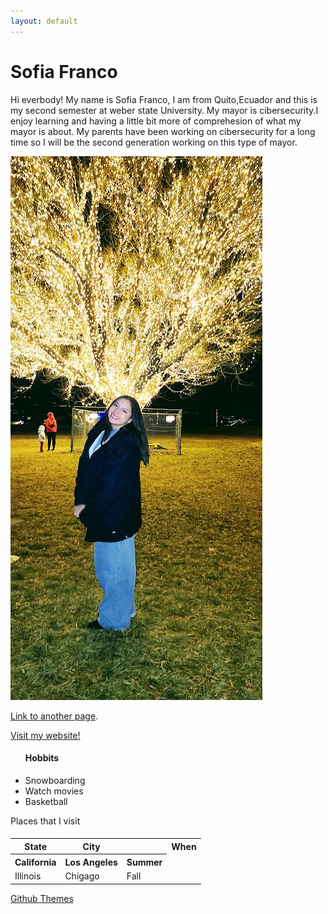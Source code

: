 ```yaml
---
layout: default
---
```


<h1>Sofia Franco</h1>
<p>Hi everbody! My name is Sofia Franco, I am from Quito,Ecuador and this is my second semester at weber state University. My mayor is cibersecurity.I enjoy learning and having a little bit more of comprehesion of what my mayor is about. My parents have been working on cibersecurity for a long time so I will be the second generation working on this type of mayor.</p>

 ![2003][def]

[def]: assets/img/2003.jpg



[Link to another page](./another-page.html).

<a href="https://cs-1030-hadzik.github.io/cs1030-website-amydiaz1/">Visit my website!</a>

<ul> 
<h4> Hobbits </h4>
<li>Snowboarding</li>
<li>Watch movies</li>
<li>Basketball</li>
</ul>

<table>
<tr>Places that I visit<h4>
<th>State</th>
<th>City<th>
<th>When</th>
</tr>

<tr>
<th>California</th>
<th>Los Angeles</th>
<th>Summer</th>
</tr>

<tr>
    <td> Illinois</td>
    <td>Chigago</td>
    <td>Fall</td>
  </tr>
  
</table>




[Github Themes](https://pages.github.com/themes/)


 


 